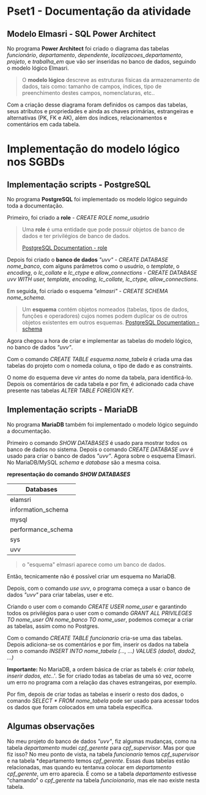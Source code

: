 # Pset1 - Documentação da atividade

## Modelo Elmasri - SQL Power Architect

No programa **Power Architect** foi criado o diagrama das tabelas *funcionário*, *departamento*, *dependente*, *localizacoes_departamento*, *projeto*, e *trabalha_em* que vão ser inseridas no banco de dados, seguindo o modelo lógico Elmasri.

> O **modelo lógico** descreve as estruturas físicas da armazenamento de dados, tais como: tamanho de campos, índices, tipo de preenchimento destes campos, nomenclaturas, etc..


Com a criação desse diagrama foram definidos os campos das tabelas, seus atributos e propriedades e ainda as chaves primárias, estrangeiras e alternativas (PK, FK e AK), além dos índices, relacionamentos e comentários em cada tabela.


# Implementação do modelo lógico nos SGBDs

## Implementação scripts - PostgreSQL
No programa **PostgreSQL** foi implementado os modelo lógico seguindo toda a documentação.

Primeiro, foi criado a **role** - *CREATE ROLE nome_usuário*

> Uma **role** é uma entidade que pode possuir objetos de banco de dados e ter privilégios de banco de dados.
> 
> [PostgreSQL Documentation - role](https://www.postgresql.org/docs/current/sql-createrole.html)

Depois foi criado o **banco de dados** *"uvv"* - *CREATE DATABASE nome_banco*, com alguns parâmetros como o *usuário*, o *template*, o *encoding*, o *lc_collate* e *lc_ctype* e *allow_connections* - *CREATE DATABASE uvv WITH user, template, encoding, lc_collate, lc_ctype, allow_connections*.

Em seguida, foi criado o esquema *"elmasri"* - *CREATE SCHEMA nome_schema*.

> Um **esquema** contém objetos nomeados (tabelas, tipos de dados, funções e operadores) cujos nomes podem duplicar os de outros objetos existentes em outros esquemas. [PostgreSQL Documentation - schema](https://www.postgresql.org/docs/current/sql-createschema.html)

Agora chegou a hora de criar e implementar as tabelas do modelo lógico, no banco de dados *"uvv"*.

Com o comando *CREATE TABLE esquema.nome_tabela* é criada uma das tabelas do projeto com o nomeda coluna, o tipo de dado e as constraints.

O nome do esquema deve vir antes do nome da tabela, para identificá-lo. Depois os comentários de cada tabela e por fim, é adicionado cada chave presente nas tabelas *ALTER TABLE FOREIGN KEY*.

## Implementação scripts - MariaDB
No programa **MariaDB** também foi implementado o modelo lógico seguindo a documentação.

Primeiro o comando *SHOW DATABASES* é usado para mostrar todos os banco de dados no sistema. Depois o comando *CREATE DATABASE uvv* é usado para criar o banco de dados *"uvv"*.
Agora sobre o esquema Elmasri. No MariaDB/MySQL *schema* e *database* são a mesma coisa. 

**representação do comando *SHOW DATABASES***

| Databases          |
---------------------|
| elamsri            |
| information_schema |
| mysql              |
| performance_schema |
| sys                |
| uvv                |


> o "esquema" elmasri aparece como um banco de dados.

Então, tecnicamente não é possível criar um esquema no MariaDB.

Depois, com o comando *use uvv*, o programa começa a usar o banco de dados *"uvv"* para criar tabelas, user e etc.

Criando o user com o comando *CREATE USER nome_user* e garantindo todos os privilégios para o user com o comando *GRANT ALL PRIVILEGES TO nome_user ON nome_banco TO nome_user*, podemos começar a criar as tabelas, assim como no Postgres.

Com o comando *CREATE TABLE funcionario* cria-se uma das tabelas. Depois adiciona-se os comentários e por fim, inserir os dados na tabela com o comando *INSERT INTO nome_tabela (..., ...) VALUES (dado1, dado2, ...)*

**Importante:** No MariaDB, a ordem básica de criar as tabels é: *criar tabela, inserir dados, etc..'*. Se for criado todas as tabelas de uma só vez, ocorre um erro no programa com a relação das chaves estrangeiras, por exemplo.

Por fim, depois de criar todas as tabelas e inserir o resto dos dados, o comando *SELECT * FROM nome_tabela* pode ser usado para acessar todos os dados que foram colocados em uma tabela específica.

## Algumas observações

No meu projeto do banco de dados *"uvv"*, fiz algumas mudanças, como na tabela *departamento* mudei *cpf_gerente* para *cpf_supervisor*. Mas por que fiz isso? No meu ponto de vista, na tabela *funcionario* temos *cpf_supervisor* e na tabela *departamento temos *cpf_gerente*. Essas duas tabelas estão relacionadas, mas quando eu tentanva colocar em *departamento* *cpf_gerente*, um erro aparecia. É como se a tabela *departamento* estivesse "chamando" o *cpf_gerente* na tabela *funcioionario*, mas ele nao existe nesta tabela.







